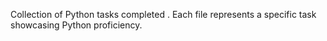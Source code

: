 Collection of Python tasks completed . Each file represents a specific task showcasing Python proficiency.
